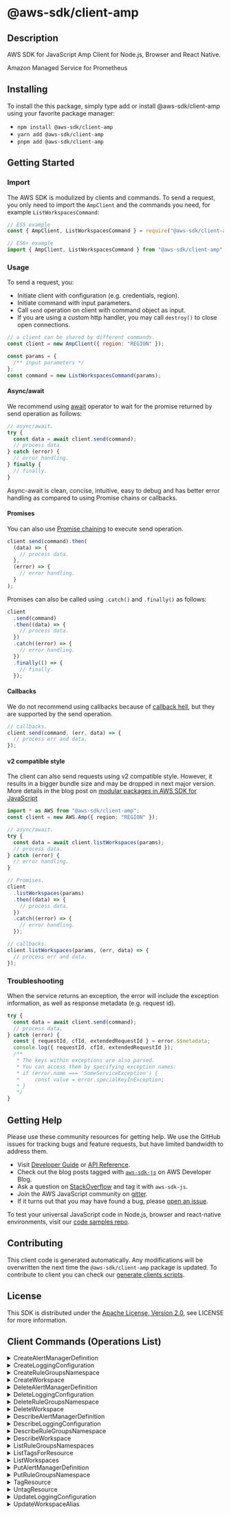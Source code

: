<!-- generated file, do not edit directly -->

# @aws-sdk/client-amp

## Description

AWS SDK for JavaScript Amp Client for Node.js, Browser and React Native.

Amazon Managed Service for Prometheus

## Installing

To install the this package, simply type add or install @aws-sdk/client-amp
using your favorite package manager:

- `npm install @aws-sdk/client-amp`
- `yarn add @aws-sdk/client-amp`
- `pnpm add @aws-sdk/client-amp`

## Getting Started

### Import

The AWS SDK is modulized by clients and commands.
To send a request, you only need to import the `AmpClient` and
the commands you need, for example `ListWorkspacesCommand`:

```js
// ES5 example
const { AmpClient, ListWorkspacesCommand } = require("@aws-sdk/client-amp");
```

```ts
// ES6+ example
import { AmpClient, ListWorkspacesCommand } from "@aws-sdk/client-amp";
```

### Usage

To send a request, you:

- Initiate client with configuration (e.g. credentials, region).
- Initiate command with input parameters.
- Call `send` operation on client with command object as input.
- If you are using a custom http handler, you may call `destroy()` to close open connections.

```js
// a client can be shared by different commands.
const client = new AmpClient({ region: "REGION" });

const params = {
  /** input parameters */
};
const command = new ListWorkspacesCommand(params);
```

#### Async/await

We recommend using [await](https://developer.mozilla.org/en-US/docs/Web/JavaScript/Reference/Operators/await)
operator to wait for the promise returned by send operation as follows:

```js
// async/await.
try {
  const data = await client.send(command);
  // process data.
} catch (error) {
  // error handling.
} finally {
  // finally.
}
```

Async-await is clean, concise, intuitive, easy to debug and has better error handling
as compared to using Promise chains or callbacks.

#### Promises

You can also use [Promise chaining](https://developer.mozilla.org/en-US/docs/Web/JavaScript/Guide/Using_promises#chaining)
to execute send operation.

```js
client.send(command).then(
  (data) => {
    // process data.
  },
  (error) => {
    // error handling.
  }
);
```

Promises can also be called using `.catch()` and `.finally()` as follows:

```js
client
  .send(command)
  .then((data) => {
    // process data.
  })
  .catch((error) => {
    // error handling.
  })
  .finally(() => {
    // finally.
  });
```

#### Callbacks

We do not recommend using callbacks because of [callback hell](http://callbackhell.com/),
but they are supported by the send operation.

```js
// callbacks.
client.send(command, (err, data) => {
  // process err and data.
});
```

#### v2 compatible style

The client can also send requests using v2 compatible style.
However, it results in a bigger bundle size and may be dropped in next major version. More details in the blog post
on [modular packages in AWS SDK for JavaScript](https://aws.amazon.com/blogs/developer/modular-packages-in-aws-sdk-for-javascript/)

```ts
import * as AWS from "@aws-sdk/client-amp";
const client = new AWS.Amp({ region: "REGION" });

// async/await.
try {
  const data = await client.listWorkspaces(params);
  // process data.
} catch (error) {
  // error handling.
}

// Promises.
client
  .listWorkspaces(params)
  .then((data) => {
    // process data.
  })
  .catch((error) => {
    // error handling.
  });

// callbacks.
client.listWorkspaces(params, (err, data) => {
  // process err and data.
});
```

### Troubleshooting

When the service returns an exception, the error will include the exception information,
as well as response metadata (e.g. request id).

```js
try {
  const data = await client.send(command);
  // process data.
} catch (error) {
  const { requestId, cfId, extendedRequestId } = error.$$metadata;
  console.log({ requestId, cfId, extendedRequestId });
  /**
   * The keys within exceptions are also parsed.
   * You can access them by specifying exception names:
   * if (error.name === 'SomeServiceException') {
   *     const value = error.specialKeyInException;
   * }
   */
}
```

## Getting Help

Please use these community resources for getting help.
We use the GitHub issues for tracking bugs and feature requests, but have limited bandwidth to address them.

- Visit [Developer Guide](https://docs.aws.amazon.com/sdk-for-javascript/v3/developer-guide/welcome.html)
  or [API Reference](https://docs.aws.amazon.com/AWSJavaScriptSDK/v3/latest/index.html).
- Check out the blog posts tagged with [`aws-sdk-js`](https://aws.amazon.com/blogs/developer/tag/aws-sdk-js/)
  on AWS Developer Blog.
- Ask a question on [StackOverflow](https://stackoverflow.com/questions/tagged/aws-sdk-js) and tag it with `aws-sdk-js`.
- Join the AWS JavaScript community on [gitter](https://gitter.im/aws/aws-sdk-js-v3).
- If it turns out that you may have found a bug, please [open an issue](https://github.com/aws/aws-sdk-js-v3/issues/new/choose).

To test your universal JavaScript code in Node.js, browser and react-native environments,
visit our [code samples repo](https://github.com/aws-samples/aws-sdk-js-tests).

## Contributing

This client code is generated automatically. Any modifications will be overwritten the next time the `@aws-sdk/client-amp` package is updated.
To contribute to client you can check our [generate clients scripts](https://github.com/aws/aws-sdk-js-v3/tree/main/scripts/generate-clients).

## License

This SDK is distributed under the
[Apache License, Version 2.0](http://www.apache.org/licenses/LICENSE-2.0),
see LICENSE for more information.

## Client Commands (Operations List)

<details>
<summary>
CreateAlertManagerDefinition
</summary>

[Command API Reference](https://docs.aws.amazon.com/AWSJavaScriptSDK/v3/latest/clients/client-amp/classes/createalertmanagerdefinitioncommand.html) / [Input](https://docs.aws.amazon.com/AWSJavaScriptSDK/v3/latest/clients/client-amp/interfaces/createalertmanagerdefinitioncommandinput.html) / [Output](https://docs.aws.amazon.com/AWSJavaScriptSDK/v3/latest/clients/client-amp/interfaces/createalertmanagerdefinitioncommandoutput.html)

</details>
<details>
<summary>
CreateLoggingConfiguration
</summary>

[Command API Reference](https://docs.aws.amazon.com/AWSJavaScriptSDK/v3/latest/clients/client-amp/classes/createloggingconfigurationcommand.html) / [Input](https://docs.aws.amazon.com/AWSJavaScriptSDK/v3/latest/clients/client-amp/interfaces/createloggingconfigurationcommandinput.html) / [Output](https://docs.aws.amazon.com/AWSJavaScriptSDK/v3/latest/clients/client-amp/interfaces/createloggingconfigurationcommandoutput.html)

</details>
<details>
<summary>
CreateRuleGroupsNamespace
</summary>

[Command API Reference](https://docs.aws.amazon.com/AWSJavaScriptSDK/v3/latest/clients/client-amp/classes/createrulegroupsnamespacecommand.html) / [Input](https://docs.aws.amazon.com/AWSJavaScriptSDK/v3/latest/clients/client-amp/interfaces/createrulegroupsnamespacecommandinput.html) / [Output](https://docs.aws.amazon.com/AWSJavaScriptSDK/v3/latest/clients/client-amp/interfaces/createrulegroupsnamespacecommandoutput.html)

</details>
<details>
<summary>
CreateWorkspace
</summary>

[Command API Reference](https://docs.aws.amazon.com/AWSJavaScriptSDK/v3/latest/clients/client-amp/classes/createworkspacecommand.html) / [Input](https://docs.aws.amazon.com/AWSJavaScriptSDK/v3/latest/clients/client-amp/interfaces/createworkspacecommandinput.html) / [Output](https://docs.aws.amazon.com/AWSJavaScriptSDK/v3/latest/clients/client-amp/interfaces/createworkspacecommandoutput.html)

</details>
<details>
<summary>
DeleteAlertManagerDefinition
</summary>

[Command API Reference](https://docs.aws.amazon.com/AWSJavaScriptSDK/v3/latest/clients/client-amp/classes/deletealertmanagerdefinitioncommand.html) / [Input](https://docs.aws.amazon.com/AWSJavaScriptSDK/v3/latest/clients/client-amp/interfaces/deletealertmanagerdefinitioncommandinput.html) / [Output](https://docs.aws.amazon.com/AWSJavaScriptSDK/v3/latest/clients/client-amp/interfaces/deletealertmanagerdefinitioncommandoutput.html)

</details>
<details>
<summary>
DeleteLoggingConfiguration
</summary>

[Command API Reference](https://docs.aws.amazon.com/AWSJavaScriptSDK/v3/latest/clients/client-amp/classes/deleteloggingconfigurationcommand.html) / [Input](https://docs.aws.amazon.com/AWSJavaScriptSDK/v3/latest/clients/client-amp/interfaces/deleteloggingconfigurationcommandinput.html) / [Output](https://docs.aws.amazon.com/AWSJavaScriptSDK/v3/latest/clients/client-amp/interfaces/deleteloggingconfigurationcommandoutput.html)

</details>
<details>
<summary>
DeleteRuleGroupsNamespace
</summary>

[Command API Reference](https://docs.aws.amazon.com/AWSJavaScriptSDK/v3/latest/clients/client-amp/classes/deleterulegroupsnamespacecommand.html) / [Input](https://docs.aws.amazon.com/AWSJavaScriptSDK/v3/latest/clients/client-amp/interfaces/deleterulegroupsnamespacecommandinput.html) / [Output](https://docs.aws.amazon.com/AWSJavaScriptSDK/v3/latest/clients/client-amp/interfaces/deleterulegroupsnamespacecommandoutput.html)

</details>
<details>
<summary>
DeleteWorkspace
</summary>

[Command API Reference](https://docs.aws.amazon.com/AWSJavaScriptSDK/v3/latest/clients/client-amp/classes/deleteworkspacecommand.html) / [Input](https://docs.aws.amazon.com/AWSJavaScriptSDK/v3/latest/clients/client-amp/interfaces/deleteworkspacecommandinput.html) / [Output](https://docs.aws.amazon.com/AWSJavaScriptSDK/v3/latest/clients/client-amp/interfaces/deleteworkspacecommandoutput.html)

</details>
<details>
<summary>
DescribeAlertManagerDefinition
</summary>

[Command API Reference](https://docs.aws.amazon.com/AWSJavaScriptSDK/v3/latest/clients/client-amp/classes/describealertmanagerdefinitioncommand.html) / [Input](https://docs.aws.amazon.com/AWSJavaScriptSDK/v3/latest/clients/client-amp/interfaces/describealertmanagerdefinitioncommandinput.html) / [Output](https://docs.aws.amazon.com/AWSJavaScriptSDK/v3/latest/clients/client-amp/interfaces/describealertmanagerdefinitioncommandoutput.html)

</details>
<details>
<summary>
DescribeLoggingConfiguration
</summary>

[Command API Reference](https://docs.aws.amazon.com/AWSJavaScriptSDK/v3/latest/clients/client-amp/classes/describeloggingconfigurationcommand.html) / [Input](https://docs.aws.amazon.com/AWSJavaScriptSDK/v3/latest/clients/client-amp/interfaces/describeloggingconfigurationcommandinput.html) / [Output](https://docs.aws.amazon.com/AWSJavaScriptSDK/v3/latest/clients/client-amp/interfaces/describeloggingconfigurationcommandoutput.html)

</details>
<details>
<summary>
DescribeRuleGroupsNamespace
</summary>

[Command API Reference](https://docs.aws.amazon.com/AWSJavaScriptSDK/v3/latest/clients/client-amp/classes/describerulegroupsnamespacecommand.html) / [Input](https://docs.aws.amazon.com/AWSJavaScriptSDK/v3/latest/clients/client-amp/interfaces/describerulegroupsnamespacecommandinput.html) / [Output](https://docs.aws.amazon.com/AWSJavaScriptSDK/v3/latest/clients/client-amp/interfaces/describerulegroupsnamespacecommandoutput.html)

</details>
<details>
<summary>
DescribeWorkspace
</summary>

[Command API Reference](https://docs.aws.amazon.com/AWSJavaScriptSDK/v3/latest/clients/client-amp/classes/describeworkspacecommand.html) / [Input](https://docs.aws.amazon.com/AWSJavaScriptSDK/v3/latest/clients/client-amp/interfaces/describeworkspacecommandinput.html) / [Output](https://docs.aws.amazon.com/AWSJavaScriptSDK/v3/latest/clients/client-amp/interfaces/describeworkspacecommandoutput.html)

</details>
<details>
<summary>
ListRuleGroupsNamespaces
</summary>

[Command API Reference](https://docs.aws.amazon.com/AWSJavaScriptSDK/v3/latest/clients/client-amp/classes/listrulegroupsnamespacescommand.html) / [Input](https://docs.aws.amazon.com/AWSJavaScriptSDK/v3/latest/clients/client-amp/interfaces/listrulegroupsnamespacescommandinput.html) / [Output](https://docs.aws.amazon.com/AWSJavaScriptSDK/v3/latest/clients/client-amp/interfaces/listrulegroupsnamespacescommandoutput.html)

</details>
<details>
<summary>
ListTagsForResource
</summary>

[Command API Reference](https://docs.aws.amazon.com/AWSJavaScriptSDK/v3/latest/clients/client-amp/classes/listtagsforresourcecommand.html) / [Input](https://docs.aws.amazon.com/AWSJavaScriptSDK/v3/latest/clients/client-amp/interfaces/listtagsforresourcecommandinput.html) / [Output](https://docs.aws.amazon.com/AWSJavaScriptSDK/v3/latest/clients/client-amp/interfaces/listtagsforresourcecommandoutput.html)

</details>
<details>
<summary>
ListWorkspaces
</summary>

[Command API Reference](https://docs.aws.amazon.com/AWSJavaScriptSDK/v3/latest/clients/client-amp/classes/listworkspacescommand.html) / [Input](https://docs.aws.amazon.com/AWSJavaScriptSDK/v3/latest/clients/client-amp/interfaces/listworkspacescommandinput.html) / [Output](https://docs.aws.amazon.com/AWSJavaScriptSDK/v3/latest/clients/client-amp/interfaces/listworkspacescommandoutput.html)

</details>
<details>
<summary>
PutAlertManagerDefinition
</summary>

[Command API Reference](https://docs.aws.amazon.com/AWSJavaScriptSDK/v3/latest/clients/client-amp/classes/putalertmanagerdefinitioncommand.html) / [Input](https://docs.aws.amazon.com/AWSJavaScriptSDK/v3/latest/clients/client-amp/interfaces/putalertmanagerdefinitioncommandinput.html) / [Output](https://docs.aws.amazon.com/AWSJavaScriptSDK/v3/latest/clients/client-amp/interfaces/putalertmanagerdefinitioncommandoutput.html)

</details>
<details>
<summary>
PutRuleGroupsNamespace
</summary>

[Command API Reference](https://docs.aws.amazon.com/AWSJavaScriptSDK/v3/latest/clients/client-amp/classes/putrulegroupsnamespacecommand.html) / [Input](https://docs.aws.amazon.com/AWSJavaScriptSDK/v3/latest/clients/client-amp/interfaces/putrulegroupsnamespacecommandinput.html) / [Output](https://docs.aws.amazon.com/AWSJavaScriptSDK/v3/latest/clients/client-amp/interfaces/putrulegroupsnamespacecommandoutput.html)

</details>
<details>
<summary>
TagResource
</summary>

[Command API Reference](https://docs.aws.amazon.com/AWSJavaScriptSDK/v3/latest/clients/client-amp/classes/tagresourcecommand.html) / [Input](https://docs.aws.amazon.com/AWSJavaScriptSDK/v3/latest/clients/client-amp/interfaces/tagresourcecommandinput.html) / [Output](https://docs.aws.amazon.com/AWSJavaScriptSDK/v3/latest/clients/client-amp/interfaces/tagresourcecommandoutput.html)

</details>
<details>
<summary>
UntagResource
</summary>

[Command API Reference](https://docs.aws.amazon.com/AWSJavaScriptSDK/v3/latest/clients/client-amp/classes/untagresourcecommand.html) / [Input](https://docs.aws.amazon.com/AWSJavaScriptSDK/v3/latest/clients/client-amp/interfaces/untagresourcecommandinput.html) / [Output](https://docs.aws.amazon.com/AWSJavaScriptSDK/v3/latest/clients/client-amp/interfaces/untagresourcecommandoutput.html)

</details>
<details>
<summary>
UpdateLoggingConfiguration
</summary>

[Command API Reference](https://docs.aws.amazon.com/AWSJavaScriptSDK/v3/latest/clients/client-amp/classes/updateloggingconfigurationcommand.html) / [Input](https://docs.aws.amazon.com/AWSJavaScriptSDK/v3/latest/clients/client-amp/interfaces/updateloggingconfigurationcommandinput.html) / [Output](https://docs.aws.amazon.com/AWSJavaScriptSDK/v3/latest/clients/client-amp/interfaces/updateloggingconfigurationcommandoutput.html)

</details>
<details>
<summary>
UpdateWorkspaceAlias
</summary>

[Command API Reference](https://docs.aws.amazon.com/AWSJavaScriptSDK/v3/latest/clients/client-amp/classes/updateworkspacealiascommand.html) / [Input](https://docs.aws.amazon.com/AWSJavaScriptSDK/v3/latest/clients/client-amp/interfaces/updateworkspacealiascommandinput.html) / [Output](https://docs.aws.amazon.com/AWSJavaScriptSDK/v3/latest/clients/client-amp/interfaces/updateworkspacealiascommandoutput.html)

</details>
